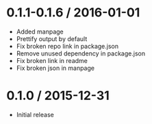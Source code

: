 0.1.1-0.1.6 / 2016-01-01
===================
  * Added manpage
  * Prettify output by default
  * Fix broken repo link in package.json
  * Remove unused dependency in package.json
  * Fix broken link in readme
  * Fix broken json in manpage

0.1.0 / 2015-12-31
===================
  * Initial release
